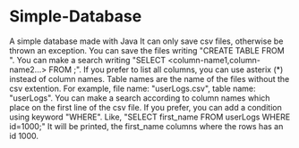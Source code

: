 # Simple-Database
A simple database made with Java
It can only save csv files, otherwise be thrown an exception.
You can save the files writing "CREATE TABLE FROM <csv-file-path>".
You can make a search writing "SELECT <column-name1,column-name2...> FROM <table-name>;".
If you prefer to list all columns, you can use asterix (*) instead of column names.
Table names are the name of the files without the csv extention. For example, file name: "userLogs.csv", table name: "userLogs".
You can make a search according to column names which place on the first line of the csv file.
If you prefer, you can add a condition using keyword "WHERE". Like, "SELECT first_name FROM userLogs WHERE id=1000;" 
It will be printed, the first_name columns where the rows has an id 1000.

